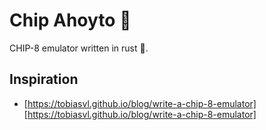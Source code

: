 # Chip Ahoyto 🍪

CHIP-8 emulator written in rust 🦀.

## Inspiration

* [https://tobiasvl.github.io/blog/write-a-chip-8-emulator][https://tobiasvl.github.io/blog/write-a-chip-8-emulator]
